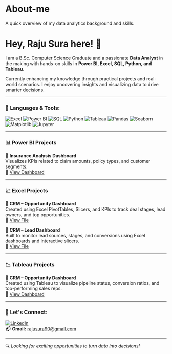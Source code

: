 # About-me
A quick overview of my data analytics background and skills.

# Hey, Raju Sura here! 👋

I am a B.Sc. Computer Science Graduate and a passionate **Data Analyst** in the making with hands-on skills in **Power BI, Excel, SQL, Python, and Tableau**.

Currently enhancing my knowledge through practical projects and real-world scenarios. I enjoy uncovering insights and visualizing data to drive smarter decisions.

---

### 🚀 Languages & Tools:
![Excel](https://img.shields.io/badge/Excel-217346?style=for-the-badge&logo=microsoft-excel&logoColor=white)
![Power BI](https://img.shields.io/badge/PowerBI-F2C811?style=for-the-badge&logo=powerbi&logoColor=black)
![SQL](https://img.shields.io/badge/MySQL-4479A1?style=for-the-badge&logo=mysql&logoColor=white)
![Python](https://img.shields.io/badge/Python-3776AB?style=for-the-badge&logo=python&logoColor=white)
![Tableau](https://img.shields.io/badge/Tableau-E97627?style=for-the-badge&logo=tableau&logoColor=white)
![Pandas](https://img.shields.io/badge/Pandas-150458?style=for-the-badge&logo=pandas&logoColor=white)
![Seaborn](https://img.shields.io/badge/Seaborn-FFFFFF?style=for-the-badge&logo=python&logoColor=blue)
![Matplotlib](https://img.shields.io/badge/Matplotlib-11557C?style=for-the-badge&logo=python&logoColor=white)
![Jupyter](https://img.shields.io/badge/Jupyter-F37626?style=for-the-badge&logo=jupyter&logoColor=white)

---

### 📊 Power BI Projects

📌 **Insurance Analysis Dashboard**  
Visualizes KPIs related to claim amounts, policy types, and customer segments.  
🔗 [View Dashboard](https://1drv.ms/u/c/854735c4fe01b704/EZuVo7PkacFFtKCqhbucLC4BzizL7Rm813lJCiXjo-vcPA?e=SpZ8lo)

---

### 📈 Excel Projects

📌 **CRM – Opportunity Dashboard**  
Created using Excel PivotTables, Slicers, and KPIs to track deal stages, lead owners, and top opportunities.  
🔗 [View File](https://1drv.ms/x/c/854735c4fe01b704/EQo6o6PMyUBHogf01RmVxZMBp412i-8VyZKksDAghso38g?e=bLfshx)

📌 **CRM – Lead Dashboard**  
Built to monitor lead sources, stages, and conversions using Excel dashboards and interactive slicers.  
🔗 [View File](https://1drv.ms/x/c/854735c4fe01b704/EW8_urJZ9t9ArTX9L7nqxJwBsnHuXWDQ7W_sMHvIPyBgug?e=7OpSce)

---

### 📉 Tableau Projects

📌 **CRM – Opportunity Dashboard**  
Created using Tableau to visualize pipeline status, conversion ratios, and top-performing sales reps.  
🔗 [View Dashboard](https://1drv.ms/u/c/854735c4fe01b704/EWnhAF_7B-BIgL5F9yPCo0wBEdvYgIXcs6JIpUPSPNI0Vw?e=iYqOcI)

---

### 🤝 Let's Connect:
[![LinkedIn](https://img.shields.io/badge/LinkedIn-0A66C2?style=for-the-badge&logo=linkedin&logoColor=white)](https://www.linkedin.com/in/rajusura)  
📬 **Gmail:** rajusura90@gmail.com

---

🔍 *Looking for exciting opportunities to turn data into decisions!*


